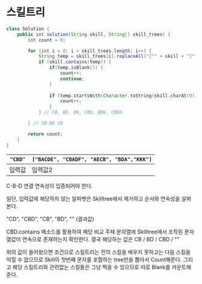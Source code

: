 # 스킬트리

```java
class Solution {
	public int solution(String skill, String[] skill_trees) {
		int count = 0;

		for (int i = 0; i < skill_trees.length; i++) {
			String temp = skill_trees[i].replaceAll("[^" + skill + "]", "");
			if (skill.contains(temp)) {
				if(temp.isBlank()) {
					count++;
					continue;
				}
				
				if (temp.startsWith(Character.toString(skill.charAt(0)))) {
					count++;
				}
			} // CB, BD, DK, CBD, BDK, CBDK

		} // CB BD CD

		return count;
	}
}
```

| `"CBD"` | `["BACDE", "CBADF", "AECB", "BDA","KKK"]` |
| ------- | ----------------------------------------- |
| 입력값  | 입력값2                                   |

C-B-D 연결 연속성이 입증되어야 한다.



일단, 입력값에 해당하지 않는 알파벳은 Skilltree에서 제거하고 순서와 연속성을 살펴본다.

"CD", "CBD", "CB", "BD", "" (결과값)



CBD.contains 메소드를 활용하여 해당 비교 주체 문자열에 Skilltree에서 조작된 문자열값이 연속으로 존재하는지 확인한다. 결국 해당하는 값은 CB / BD / CBD / ""



위의 값이 들어왔으면 조건으로 스킬트리는 전의 스킬을 배우지 못하고는 다음 스킬을 익힐 수 없으므로 Skill의 첫번째 문자를 포함하는 tree만을 뽑아서 Count해준다. 그리고 해당 스킬트리와 관련없는 스킬들은 그냥 찍을 수 있으므로 따로 Blank를 카운트해준다.